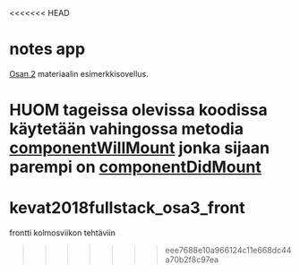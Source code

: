 <<<<<<< HEAD
# notes app

[Osan 2](https://fullstack-hy.github.io/osa2/) materiaalin esimerkkisovellus.

**HUOM** tageissa olevissa koodissa käytetään vahingossa metodia [componentWillMount](https://reactjs.org/docs/react-component.html#componentwillmount) jonka sijaan parempi on [componentDidMount](componentDidMount())
=======
# kevat2018fullstack_osa3_front
frontti kolmosviikon tehtäviin
>>>>>>> eee7688e10a966124c11e668dc44a70b2f8c97ea
